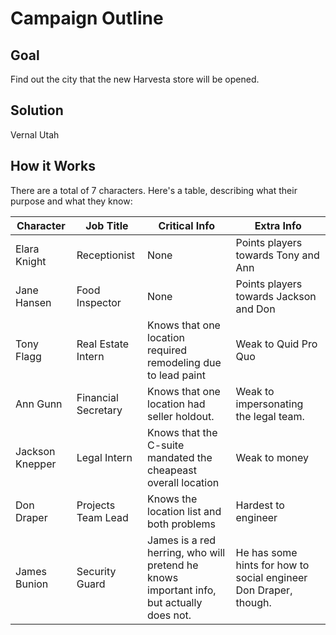 # Campaign Outline

## Goal
Find out the city that the new Harvesta store will be opened. 

## Solution
Vernal Utah

## How it Works 
There are a total of 7 characters. Here's a table, describing what their purpose and what they know:

| Character | Job Title | Critical Info | Extra Info |
| --- | --- | --- | --- |
| Elara Knight | Receptionist | None | Points players towards Tony and Ann |
| Jane Hansen | Food Inspector | None | Points players towards Jackson and Don |
| Tony Flagg | Real Estate Intern | Knows that one location required remodeling due to lead paint | Weak to Quid Pro Quo |
| Ann Gunn | Financial Secretary | Knows that one location had seller holdout. | Weak to impersonating the legal team. |
| Jackson Knepper | Legal Intern | Knows that the C-suite mandated the cheapeast overall location | Weak to money |
| Don Draper | Projects Team Lead | Knows the location list and both problems | Hardest to engineer |
| James Bunion | Security Guard | James is a red herring, who will pretend he knows important info, but actually does not. | He has some hints for how to social engineer Don Draper, though. |

